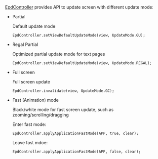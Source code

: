 [EpdController](./EpdController.md) provides API to update screen with different update mode:
* Partial

    Default update mode

    `EpdController.setViewDefaultUpdateMode(view, UpdateMode.GU);`

* Regal Partial

    Optimized partial update mode for text pages

    `EpdController.setViewDefaultUpdateMode(view, UpdateMode.REGAL);`

* Full screen

    Full screen update

    `EpdController.invalidate(view, UpdateMode.GC);`

* Fast (Animation) mode

    Black/white mode for fast screen update, such as zooming/scrolling/dragging

    Enter fast mode:

    `EpdController.applyApplicationFastMode(APP, true, clear);`

    Leave fast mdoe:

    `EpdController.applyApplicationFastMode(APP, false, clear);`
